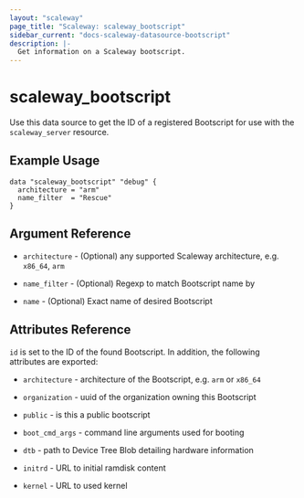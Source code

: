 ```yaml
---
layout: "scaleway"
page_title: "Scaleway: scaleway_bootscript"
sidebar_current: "docs-scaleway-datasource-bootscript"
description: |-
  Get information on a Scaleway bootscript.
---
```


# scaleway\_bootscript

Use this data source to get the ID of a registered Bootscript for use with the
`scaleway_server` resource.

## Example Usage

```hcl
data "scaleway_bootscript" "debug" {
  architecture = "arm"
  name_filter  = "Rescue"
}
```

## Argument Reference

* `architecture` - (Optional) any supported Scaleway architecture, e.g. `x86_64`, `arm`

* `name_filter` - (Optional) Regexp to match Bootscript name by

* `name` - (Optional) Exact name of desired Bootscript

## Attributes Reference

`id` is set to the ID of the found Bootscript. In addition, the following attributes
are exported:

* `architecture` - architecture of the Bootscript, e.g. `arm` or `x86_64`

* `organization` - uuid of the organization owning this Bootscript

* `public` - is this a public bootscript

* `boot_cmd_args` - command line arguments used for booting

* `dtb` - path to Device Tree Blob detailing hardware information

* `initrd` - URL to initial ramdisk content

* `kernel` - URL to used kernel


